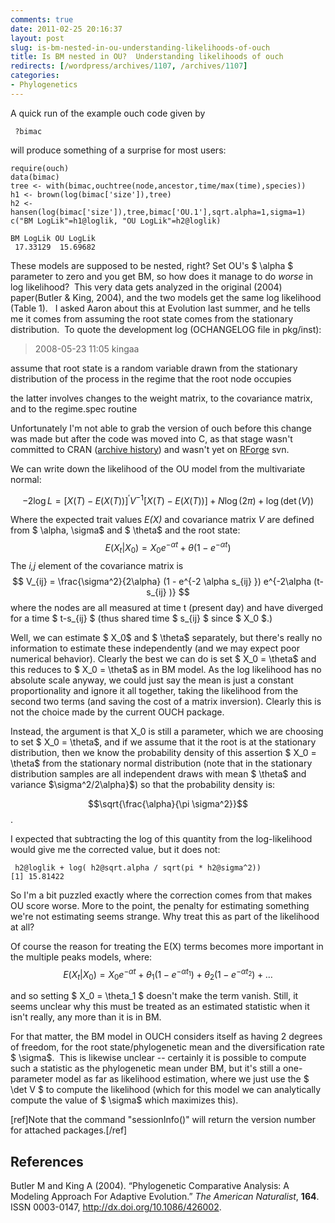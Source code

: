 ```yaml
---
comments: true
date: 2011-02-25 20:16:37
layout: post
slug: is-bm-nested-in-ou-understanding-likelihoods-of-ouch
title: Is BM nested in OU?  Understanding likelihoods of ouch
redirects: [/wordpress/archives/1107, /archives/1107]
categories:
- Phylogenetics
---
```


A quick run of the example ouch code given by 
    
     ?bimac 

will produce something of a surprise for most users:

    
    
    require(ouch)
    data(bimac)
    tree <- with(bimac,ouchtree(node,ancestor,time/max(time),species))
    h1 <- brown(log(bimac['size']),tree)
    h2 <- hansen(log(bimac['size']),tree,bimac['OU.1'],sqrt.alpha=1,sigma=1)
    c("BM LogLik"=h1@loglik, "OU LogLik"=h2@loglik)
    
    BM LogLik OU LogLik
     17.33129  15.69682
    


These models are supposed to be nested, right?  Set OU's $ \alpha $ parameter to zero and you get BM, so how does it manage to do _worse_ in log likelihood?  This very data gets analyzed in the original (2004) paper(Butler & King, 2004), and the two models get the same log likelihood (Table 1).   I asked Aaron about this at Evolution last summer, and he tells me it comes from assuming the root state comes from the stationary distribution.  To quote the development log (OCHANGELOG file in pkg/inst):


> 2008-05-23 11:05  kingaa

assume that root state is a random variable drawn from the stationary distribution of the process in the regime that the root node occupies

the latter involves changes to the weight matrix, to the covariance matrix, and to the regime.spec routine


Unfortunately I'm not able to grab the version of ouch before this change was made but after the code was moved into C, as that stage wasn't committed to CRAN ([archive history](http://cran.r-project.org/src/contrib/Archive/ouch/)) and wasn't yet on [RForge](http://ouch.r-forge.r-project.org/) svn.

We can write down the likelihood of the OU model from the multivariate normal:

$$ -2 \log L = [X(T) - E(X(T))]^{\prime} V^{-1} [X(T) - E(X(T))] + N\log(2\pi) + \log(\det(V)) $$

Where the expected trait values _E(X)_ and covariance matrix _V_ are defined from $ \alpha, \sigma$ and $ \theta$ and the root state:
$$ E(X_t | X_0 ) = X_0 e^{-\alpha t} + \theta (1- e^{-\alpha t}) $$
The _i,j_ element of the covariance matrix is
$$ V_{ij} = \frac{\sigma^2}{2\alpha} (1 - e^{-2 \alpha s_{ij} }) e^{-2\alpha (t-s_{ij} )} $$
where the nodes are all measured at time t (present day) and have diverged for a time $ t-s_{ij} $ (thus shared time $ s_{ij} $ since $ X_0 $.)

Well, we can estimate $ X_0$ and $ \theta$ separately, but there's really no information to estimate these independently (and we may expect poor numerical behavior).  Clearly the best we can do is set $ X_0 = \theta$ and this reduces to $ X_0 = \theta$ as in BM model.  As the log likelihood has no absolute scale anyway, we could just say the mean is just a constant proportionality and ignore it all together, taking the likelihood from the second two terms (and saving the cost of a matrix inversion).  Clearly this is not the choice made by the current OUCH package.

Instead, the argument is that X_0 is still a parameter, which we are choosing to set $ X_0 = \theta$, and if we assume that it the root is at the stationary distribution, then we know the probability density of this assertion $ X_0 = \theta$ from the stationary normal distribution (note that in the stationary distribution samples are all independent draws with mean $ \theta$ and variance $\sigma^2/2\alpha}$) so that the probability density is:

$$\sqrt{\frac{\alpha}{\pi \sigma^2}}$$.  

I expected that subtracting the log of this quantity from the log-likelihood would give me the corrected value, but it does not:


    
    
     h2@loglik + log( h2@sqrt.alpha / sqrt(pi * h2@sigma^2))
    [1] 15.81422
    



So I'm a bit puzzled exactly where the correction comes from that makes OU score worse.  More to the point, the penalty for estimating something we're not estimating seems strange.  Why treat this as part of the likelihood at all?  

Of course the reason for treating the E(X) terms becomes more important in the multiple peaks models, where:
$$ E(X_t | X_0 ) = X_0 e^{-\alpha t} + \theta_1 (1- e^{-\alpha t_1})  + \theta_2 (1- e^{-\alpha t_2})  + \ldots $$

and so setting $ X_0 = \theta_1 $ doesn't make the term vanish.  Still, it seems unclear why this must be treated as an estimated statistic when it isn't really, any more than it is in BM.  


For that matter, the BM model in OUCH considers itself as having 2 degrees of freedom, for the root state/phylogenetic mean and the diversification rate $ \sigma$.  This is likewise unclear -- certainly it is possible to compute such a statistic as the phylogenetic mean under BM, but it's still a one-parameter model as far as likelihood estimation, where we just use the $ \det V $ to compute the likelihood (which for this model we can analytically compute the value of $ \sigma$ which maximizes this).  


[ref]Note that the command "sessionInfo()" will return the version number for attached packages.[/ref]

## References

<p>Butler M and King A (2004).
&ldquo;Phylogenetic Comparative Analysis: A Modeling Approach For Adaptive Evolution.&rdquo;
<EM>The American Naturalist</EM>, <B>164</B>.
ISSN 0003-0147, <a href="http://dx.doi.org/10.1086/426002">http://dx.doi.org/10.1086/426002</a>.
